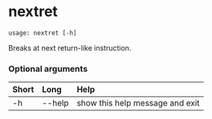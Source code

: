 <!-- THIS PART OF THIS FILE IS AUTOGENERATED. DO NOT MODIFY IT. See scripts/generate-docs.sh -->
# nextret

```text
usage: nextret [-h]

```

Breaks at next return-like instruction.
### Optional arguments

|Short|Long|Help|
| :--- | :--- | :--- |
|-h|--help|show this help message and exit|

<!-- END OF AUTOGENERATED PART. Do not modify this line or the line below, they mark the end of the auto-generated part of the file. If you want to extend the documentation in a way which cannot easily be done by adding to the command help description, write below the following line. -->
<!-- ------------\>8---- ----\>8---- ----\>8------------ -->
